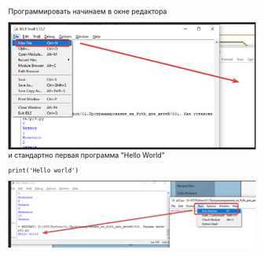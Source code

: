 Программировать начинаем в окне редактора

![](../_pictures/Pasted_image_20250304192616.png) и стандартно первая программа "Hello World"
```
print('Hello world')
```

![](../_pictures/Pasted_image_20250304192828.png)
